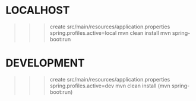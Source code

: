# LOCALHOST
>>> create src/main/resources/application.properties
spring.profiles.active=local
> mvn clean install
> mvn spring-boot:run

# DEVELOPMENT
>>> create src/main/resources/application.properties
spring.profiles.active=dev
> mvn clean install
> (mvn spring-boot:run)